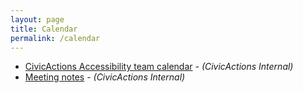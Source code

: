 ```yaml
---
layout: page
title: Calendar
permalink: /calendar
---
```


* [CivicActions Accessibility team calendar](https://calendar.google.com/calendar/u/2?cid=Y2l2aWNhY3Rpb25zLm5ldF81M3VqMDBoNzAzMzRpbTZzY3ZoOGE0dDlhZ0Bncm91cC5jYWxlbmRhci5nb29nbGUuY29t) - <i>(CivicActions Internal)</i>
* [Meeting notes](https://docs.google.com/document/d/1y2yGcxsjEmmr4627nf3O2aGqmIkJrkgcbjRKAz9jSMI/edit?usp=sharing) - <i>(CivicActions Internal)</i>
